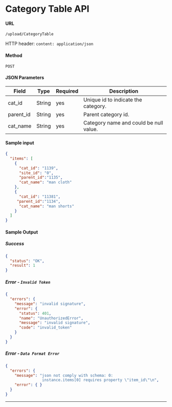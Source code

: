
# **Category Table API**

#### URL
`/upload/CategoryTable`

HTTP header: `content: application/json`

#### Method
`POST`

#### **JSON Parameters**

Field  |   Type   | Required | Description
-------| ------------- | ------------ | ----------
cat\_id	| String	| yes | Unique id to indicate the category.
parent\_id	| String	| yes | Parent category id.
cat\_name	| String	| yes | Category name and could be null value.

#### Sample input
```json
{
  "items": [
    {
      "cat_id": "1139",
      "site_id": "0",
      "parent_id":"1135",
      "cat_name": "man cloth"
    },
    {
      "cat_id": "11381",
     "parent_id":"1134",
      "cat_name": "man shorts"
    }
  ]
}
```

#### **Sample Output**

##### **Success**
```json
{
  "status": "OK",
  "result": 1
}
```

##### **Error** - `Invalid Token`
```json
{
  "errors": {
    "message": "invalid signature",
    "error": {
      "status": 401,
      "name": "UnauthorizedError",
      "message": "invalid signature",
      "code": "invalid_token"
    }
  }
}
```

##### **Error** - `Data Format Error`
```json
{
  "errors": {
    "message": "json not comply with schema: 0:
                instance.items[0] requires property \"item_id\"\n",
    "error": { }
  }
}
```

----
